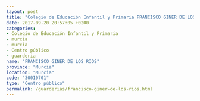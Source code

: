 ```yaml
---
layout: post
title: "Colegio de Educación Infantil y Primaria FRANCISCO GINER DE LOS RIOS"
date: 2017-09-20 20:57:05 +0200
categories:
- Colegio de Educación Infantil y Primaria
- murcia
- murcia
- Centro público
- guarderia
name: "FRANCISCO GINER DE LOS RIOS"
province: "Murcia"
location: "Murcia"
code: "30010701"
type: "Centro público"
permalink: /guarderias/francisco-giner-de-los-rios.html
---
```

